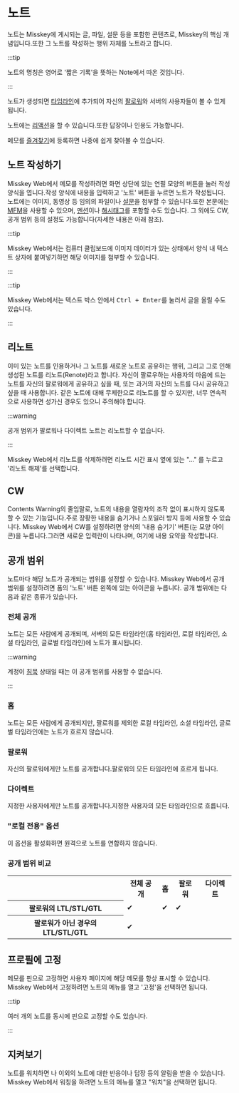 # 노트

노트는 Misskey에 게시되는 글, 파일, 설문 등을 포함한 콘텐츠로, Misskey의 핵심 개념입니다.또한 그 노트를 작성하는 행위 자체를 노트라고 합니다.

:::tip

노트의 명칭은 영어로 '짧은 기록'을 뜻하는 Note에서 따온 것입니다.

:::

노트가 생성되면 [타임라인](./timeline)에 추가되어 자신의 [팔로워](./follow)와 서버의 사용자들이 볼 수 있게 됩니다.

노트에는 [리액션](./reaction)을 할 수 있습니다.또한 답장이나 인용도 가능합니다.

메모를 [즐겨찾기](./favorite)에 등록하면 나중에 쉽게 찾아볼 수 있습니다.

## 노트 작성하기

Misskey Web에서 메모를 작성하려면 화면 상단에 있는 연필 모양의 버튼을 눌러 작성 양식을 엽니다.작성 양식에 내용을 입력하고 '노트' 버튼을 누르면 노트가 작성됩니다.
노트에는 이미지, 동영상 등 임의의 파일이나 [설문](./poll)을 첨부할 수 있습니다.또한 본문에는 [MFM](./mfm)을 사용할 수 있으며, [멘션](./mention)이나 [해시태그](./hashtag)를 포함할 수도 있습니다.
그 외에도 CW, 공개 범위 등의 설정도 가능합니다(자세한 내용은 아래 참조).

:::tip

Misskey Web에서는 컴퓨터 클립보드에 이미지 데이터가 있는 상태에서 양식 내 텍스트 상자에 붙여넣기하면 해당 이미지를 첨부할 수 있습니다.

:::

:::tip

Misskey Web에서는 텍스트 박스 안에서 <kbd class="key">Ctrl + Enter</kbd>를 눌러서 글을 올릴 수도 있습니다.

:::

## 리노트

이미 있는 노트를 인용하거나 그 노트를 새로운 노트로 공유하는 행위, 그리고 그로 인해 생성된 노트를 리노트(Renote)라고 합니다.
자신이 팔로우하는 사용자의 마음에 드는 노트를 자신의 팔로워에게 공유하고 싶을 때, 또는 과거의 자신의 노트를 다시 공유하고 싶을 때 사용합니다.
같은 노트에 대해 무제한으로 리노트를 할 수 있지만, 너무 연속적으로 사용하면 성가신 경우도 있으니 주의해야 합니다.

:::warning

공개 범위가 팔로워나 다이렉트 노트는 리노트할 수 없습니다.

:::

Misskey Web에서 리노트를 삭제하려면 리노트 시간 표시 옆에 있는 "..." 를 누르고 '리노트 해제'를 선택합니다.

## CW

Contents Warning의 줄임말로, 노트의 내용을 열람자의 조작 없이 표시하지 않도록 할 수 있는 기능입니다.주로 장황한 내용을 숨기거나 스포일러 방지 등에 사용할 수 있습니다.
Misskey Web에서 CW를 설정하려면 양식의 '내용 숨기기' 버튼(눈 모양 아이콘)을 누릅니다.그러면 새로운 입력란이 나타나며, 여기에 내용 요약을 작성합니다.

## 공개 범위

노트마다 해당 노트가 공개되는 범위를 설정할 수 있습니다.
Misskey Web에서 공개 범위를 설정하려면 폼의 '노트' 버튼 왼쪽에 있는 아이콘을 누릅니다.
공개 범위에는 다음과 같은 종류가 있습니다.

### 전체 공개

노트는 모든 사람에게 공개되며, 서버의 모든 타임라인(홈 타임라인, 로컬 타임라인, 소셜 타임라인, 글로벌 타임라인)에 노트가 표시됩니다.

:::warning

계정이 [침묵](./silence) 상태일 때는 이 공개 범위를 사용할 수 없습니다.

:::

### 홈

노트는 모든 사람에게 공개되지만, 팔로워를 제외한 로컬 타임라인, 소셜 타임라인, 글로벌 타임라인에는 노트가 흐르지 않습니다.

### 팔로워

자신의 팔로워에게만 노트를 공개합니다.팔로워의 모든 타임라인에 흐르게 됩니다.

### 다이렉트

지정한 사용자에게만 노트를 공개합니다.지정한 사용자의 모든 타임라인으로 흐릅니다.

### "로컬 전용" 옵션

이 옵션을 활성화하면 원격으로 노트를 연합하지 않습니다.

### 공개 범위 비교

<table>
	<tbody><tr><th></th><th>전체 공개</th><th>홈</th><th>팔로워</th><th>다이렉트</th></tr>
	<tr><th>팔로워의 LTL/STL/GTL</th><td>✔</td><td>✔</td><td>✔</td><td></td></tr>
	<tr><th>팔로워가 아닌 경우의 LTL/STL/GTL</th><td>✔</td><td></td><td></td><td></td></tr>
</tbody></table>

## 프로필에 고정

메모를 핀으로 고정하면 사용자 페이지에 해당 메모를 항상 표시할 수 있습니다.
Misskey Web에서 고정하려면 노트의 메뉴를 열고 '고정'을 선택하면 됩니다.

:::tip

여러 개의 노트를 동시에 핀으로 고정할 수도 있습니다.

:::

## 지켜보기

노트를 워치하면 나 이외의 노트에 대한 반응이나 답장 등의 알림을 받을 수 있습니다.
Misskey Web에서 워칭을 하려면 노트의 메뉴를 열고 "워치"을 선택하면 됩니다.
